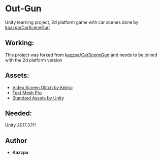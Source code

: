 # Out-Gun
Unity learning project, 2d platform game with car scenes done by [kazzpa/CarSceneGun](https://github.com/Kazzpa/CarSceneGun)
## Working:
This project was forked from [kazzpa/CarSceneGun](https://github.com/Kazzpa/CarSceneGun) and needs to be joined with the 2d platform version
## Assets:
* [Video Screen Glitch by Keijiro](https://github.com/keijiro/KinoGlitch)
* [Text Mesh Pro](https://assetstore.unity.com/packages/essentials/beta-projects/textmesh-pro-84126)
* [Standard Assets by Unity](https://assetstore.unity.com/packages/essentials/asset-packs/standard-assets-32351)
## Needed:
Unity 2017.3.1f1
## Author
* **Kazzpa** 
